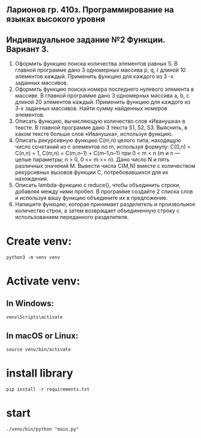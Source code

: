 ## Ларионов гр. 410з. Программирование на языках высокого уровня
## Индивидуальное задание №2 Функции. Вариант 3.
   1. Оформить функцию поиска количества элементов равных 5. В главной
   программе дано 3 одномерных массива p, q, r длиной 10 элементов
   каждый. Применить функцию для каждого из 3 -х заданных массивов.
   2. Оформить функцию поиска номера последнего нулевого элемента в
   массиве. В главной программе дано 3 одномерных массива a, b, c длиной
   20 элементов каждый. Применить функцию для каждого из 3-х заданных
   массивов. Найти сумму найденных номеров элементов.
   3. Описать функцию, вычисляющую количество слов «Иванушка» в тексте.
   В главной программе дано 3 текста S1, S2, S3. Выяснить, в каком тексте
   больше слов «Иванушка», используя функцию.
   4. Описать рекурсивную функцию C(m,n) целого типа, находящую число
   сочетаний из n элементов по m, используя формулу: C(0,n) = C(n,n) = 1,
   C(m,n) = C(m,n–1) + C(m–1,n–1) при 0 < m < n (m и n — целые параметры;
   n > 0, 0 <= m <= n). Дано число N и пять различных значений M. Вывести
   числа C(M,N) вместе с количеством рекурсивных вызовов функции C,
   потребовавшихся для их нахождения.
   5. Описать lambda-функцию с reduce(), чтобы объединить строки, добавляя
   между ними пробел. В программе создайте 2 списка слов и используя
   вашу функцию объедините их в предложение.
   6. Напишите функцию, которая принимает разделитель и произвольное
   количество строк, а затем возвращает объединенную строку с
   использованием переданного разделителя.


# Create venv:
    python3 -m venv venv

# Activate venv:
## In Windows:
    venv\Scripts\activate
     
## In macOS or Linux:
    source venv/bin/activate

# install library
    pip install -r requirements.txt

# start 
    ./venv/bin/python "main.py"
